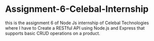# Assignment-6-Celebal-Internship
this is the assignment 6 of Node Js internship of Celebal Technologies where I have to Create a RESTful API using Node.js and Express that supports basic CRUD operations on a product.
